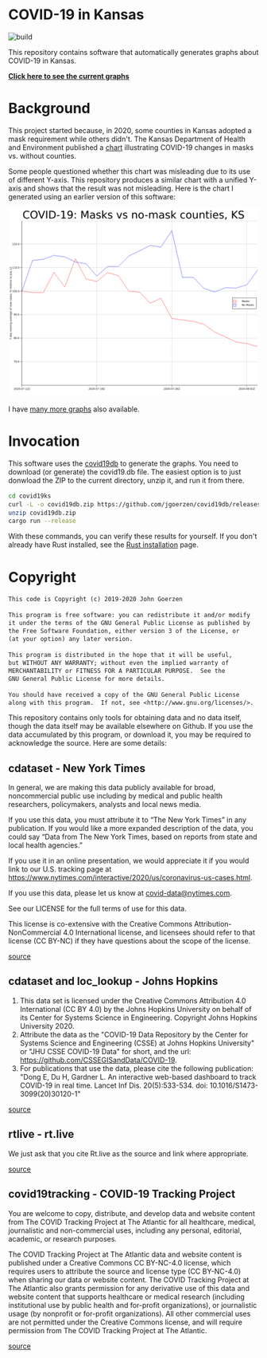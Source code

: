 # COVID-19 in Kansas

![build](https://github.com/jgoerzen/covid19ks/workflows/build/badge.svg) 

This repository contains software that automatically generates graphs about COVID-19 in Kansas. 

**[Click here to see the current graphs](https://jgoerzen.github.io/covid19ks/)**

# Background

This project started because, in 2020, some counties in Kansas adopted a mask requirement while others didn't.  The Kansas Department of Health and Environment published a [chart](kdhe-chart.pdf) illustrating COVID-19 changes in masks vs. without counties.

Some people questioned whether this chart was misleading due to its use of different Y-axis.  This repository produces a similar chart with a unified Y-axis and shows that the result was not misleading.  Here is the chart I generated using an earlier version of this software:

![](main.png)

I have [many more graphs](https://jgoerzen.github.io/covid19ks/) also available.

# Invocation

This software uses the [covid19db](https://github.com/jgoerzen/covid19db) to generate the graphs.  You need to download (or generate) the covid19.db file.  The easiest option is to just donwload the ZIP to the current directory, unzip it, and run it from there.

``` sh
cd covid19ks
curl -L -o covid19db.zip https://github.com/jgoerzen/covid19db/releases/download/v0.1.0/covid19db.zip
unzip covid19db.zip
cargo run --release
```

With these commands, you can verify these results for yourself.  If you don't already have Rust installed, see the [Rust installation](https://www.rust-lang.org/tools/install) page.

# Copyright

    This code is Copyright (c) 2019-2020 John Goerzen

    This program is free software: you can redistribute it and/or modify
    it under the terms of the GNU General Public License as published by
    the Free Software Foundation, either version 3 of the License, or
    (at your option) any later version.

    This program is distributed in the hope that it will be useful,
    but WITHOUT ANY WARRANTY; without even the implied warranty of
    MERCHANTABILITY or FITNESS FOR A PARTICULAR PURPOSE.  See the
    GNU General Public License for more details.

    You should have received a copy of the GNU General Public License
    along with this program.  If not, see <http://www.gnu.org/licenses/>.


This repository contains only tools for obtaining data and no data itself, though the data itself may be available elsewhere on Github.  If you use the data accumulated by this program, or download it, you may be required to acknowledge the source.  Here are some details:

## cdataset - New York Times

In general, we are making this data publicly available for broad, noncommercial public use including by medical and public health researchers, policymakers, analysts and local news media.

If you use this data, you must attribute it to “The New York Times” in any publication. If you would like a more expanded description of the data, you could say “Data from The New York Times, based on reports from state and local health agencies.”

If you use it in an online presentation, we would appreciate it if you would link to our U.S. tracking page at https://www.nytimes.com/interactive/2020/us/coronavirus-us-cases.html.

If you use this data, please let us know at covid-data@nytimes.com.

See our LICENSE for the full terms of use for this data.

This license is co-extensive with the Creative Commons Attribution-NonCommercial 4.0 International license, and licensees should refer to that license (CC BY-NC) if they have questions about the scope of the license.

[source](https://github.com/nytimes/covid-19-data)

## cdataset and loc_lookup - Johns Hopkins

1.    This data set is licensed under the Creative Commons Attribution 4.0 International (CC BY 4.0) by the Johns Hopkins University on behalf of its Center for Systems Science in Engineering. Copyright Johns Hopkins University 2020.
2.    Attribute the data as the "COVID-19 Data Repository by the Center for Systems Science and Engineering (CSSE) at Johns Hopkins University" or "JHU CSSE COVID-19 Data" for short, and the url: https://github.com/CSSEGISandData/COVID-19.
3.    For publications that use the data, please cite the following publication: "Dong E, Du H, Gardner L. An interactive web-based dashboard to track COVID-19 in real time. Lancet Inf Dis. 20(5):533-534. doi: 10.1016/S1473-3099(20)30120-1"

[source](https://github.com/CSSEGISandData/COVID-19)

## rtlive - rt.live

We just ask that you cite Rt.live as the source and link where appropriate.

[source](https://rt.live/faq)

## covid19tracking - COVID-19 Tracking Project

You are welcome to copy, distribute, and develop data and website content from The COVID Tracking Project at The Atlantic for all healthcare, medical, journalistic and non-commercial uses, including any personal, editorial, academic, or research purposes.

The COVID Tracking Project at The Atlantic data and website content is published under a Creative Commons CC BY-NC-4.0 license, which requires users to attribute the source and license type (CC BY-NC-4.0) when sharing our data or website content. The COVID Tracking Project at The Atlantic also grants permission for any derivative use of this data and website content that supports healthcare or medical research (including institutional use by public health and for-profit organizations), or journalistic usage (by nonprofit or for-profit organizations). All other commercial uses are not permitted under the Creative Commons license, and will require permission from The COVID Tracking Project at The Atlantic.

[source](https://covidtracking.com/about-data/license)
